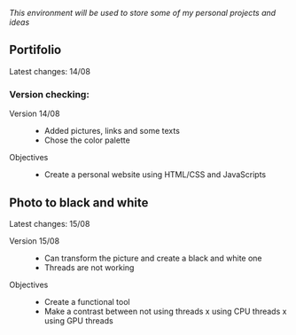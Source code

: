</body>
  <p><i>This environment will be used to store some of my personal projects and ideas</i></p> 
  <h2>Portifolio</h2>
  <p>Latest changes: 14/08</p>
  <h3>Version checking:</h3>
  <dl>
    <dt>Version 14/08</dt>
      <dd>
        <ul>
          <li>Added pictures, links and some texts</li>
          <li>Chose the color palette</li>
        </ul>
      </dd>
  </dl>
  <dl>
    <dt>Objectives</dt>
      <dd>
        <ul>
          <li>Create a personal website using HTML/CSS and JavaScripts</li>
        </ul>
      </dd>
  </dl>

  <h2>Photo to black and white</h2>
  <p>Latest changes: 15/08</p>
  <dl>
    <dt>Version 15/08</dt>
      <dd>
        <ul>
          <li>Can transform the picture and create a black and white one</li>
          <li>Threads are not working</li>
        </ul>
      </dd>
  </dl>
  <dl>
    <dt>Objectives</dt>
      <dd>
        <ul>
          <li>Create a functional tool</li>
          <li>Make a contrast between not using threads x using CPU threads x using GPU threads</li>
        </ul>
      </dd>
  </dl>
<body>

